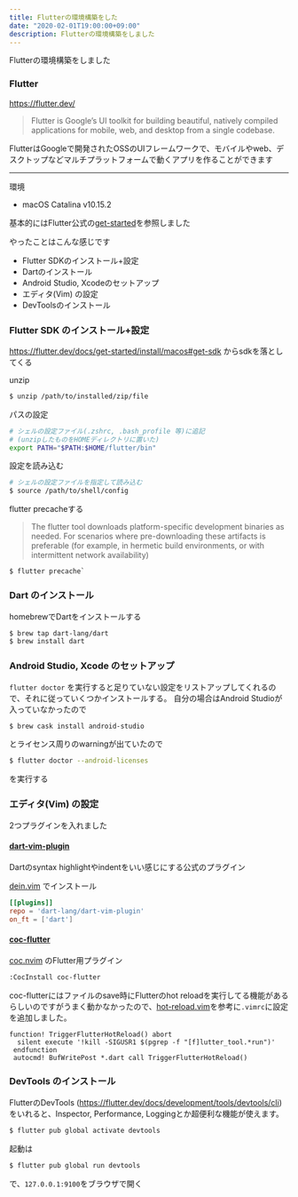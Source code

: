 ```yaml
---
title: Flutterの環境構築をした
date: "2020-02-01T19:00:00+09:00"
description: Flutterの環境構築をしました
---
```


Flutterの環境構築をしました

### Flutter
https://flutter.dev/

> Flutter is Google’s UI toolkit for building beautiful, natively compiled applications for mobile, web, and desktop from a single codebase.

FlutterはGoogleで開発されたOSSのUIフレームワークで、モバイルやweb、デスクトップなどマルチプラットフォームで動くアプリを作ることができます

---

環境
- macOS Catalina v10.15.2

基本的にはFlutter公式の[get-started](https://flutter.dev/docs/get-started/install/macos)を参照しました

やったことはこんな感じです

- Flutter SDKのインストール+設定
- Dartのインストール
- Android Studio, Xcodeのセットアップ
- エディタ(Vim) の設定
- DevToolsのインストール

### Flutter SDK のインストール+設定
https://flutter.dev/docs/get-started/install/macos#get-sdk からsdkを落としてくる

unzip
```sh
$ unzip /path/to/installed/zip/file
```

パスの設定
```sh
# シェルの設定ファイル(.zshrc, .bash_profile 等)に追記
# (unzipしたものをHOMEディレクトリに置いた)
export PATH="$PATH:$HOME/flutter/bin"
```

設定を読み込む
```sh
# シェルの設定ファイルを指定して読み込む
$ source /path/to/shell/config
```

flutter precacheする
> The flutter tool downloads platform-specific development binaries as needed. For scenarios where pre-downloading these artifacts is preferable (for example, in hermetic build environments, or with intermittent network availability)

```
$ flutter precache`
```

### Dart のインストール
homebrewでDartをインストールする
```sh
$ brew tap dart-lang/dart
$ brew install dart
```

### Android Studio, Xcode のセットアップ
`flutter doctor` を実行すると足りていない設定をリストアップしてくれるので、それに従っていくつかインストールする。 
自分の場合はAndroid Studioが入っていなかったので
```sh
$ brew cask install android-studio
```
とライセンス周りのwarningが出ていたので
```sh
$ flutter doctor --android-licenses
```
を実行する

### エディタ(Vim) の設定
2つプラグインを入れました

#### [dart-vim-plugin](https://github.com/dart-lang/dart-vim-plugin)
Dartのsyntax highlightやindentをいい感じにする公式のプラグイン

[dein.vim](https://github.com/Shougo/dein.vim) でインストール
```toml
[[plugins]]
repo = 'dart-lang/dart-vim-plugin'
on_ft = ['dart']
```

#### [coc-flutter](https://github.com/iamcco/coc-flutter)
[coc.nvim](https://github.com/neoclide/coc.nvim) のFlutter用プラグイン

```sh
:CocInstall coc-flutter
```

coc-flutterにはファイルのsave時にFlutterのhot reloadを実行してる機能があるらしいのですがうまく動かなかったので、[hot-reload.vim](https://github.com/reisub0/hot-reload.vim)を参考に`.vimrc`に設定を追加しました。
```.vimrc
function! TriggerFlutterHotReload() abort
  silent execute '!kill -SIGUSR1 $(pgrep -f "[f]lutter_tool.*run")'
 endfunction
 autocmd! BufWritePost *.dart call TriggerFlutterHotReload()
```

### DevTools のインストール
FlutterのDevTools (https://flutter.dev/docs/development/tools/devtools/cli) をいれると、Inspector, Performance, Loggingとか超便利な機能が使えます。
```sh
$ flutter pub global activate devtools
```
起動は
```sh
$ flutter pub global run devtools
```
で、`127.0.0.1:9100`をブラウザで開く
